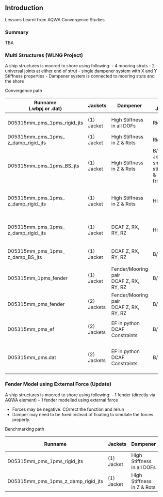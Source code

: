 ## Introduction

Lessons Learnt from AQWA Convergence Studies

### Summary

TBA

### Multi Structures (WLNG Project)

A ship structures is moored to shore using following:
    - 4 mooring struts
    - 2 universal joints at either end of strut
    - single dampener system with X and Y Stiffness properties
    - Dampener system is connected to mooring stuts and the shore

Convergence path

| Runname <br> (.wbpj or .dat)| Jackets | Dampener | B/S Joints | Struts | Description | Convergence Status | Notes |
| --- | --- | --- | --- | --- | --- | --- | --- |
| D05315mm_pms_1pms_rigid_jts | (1) Jacket | High Stiffness <br> in all DOFs | Rigid | 5 Te Mass | Rigid Joints & Rigid Dampener | :heavy_check_mark: | - |
| D05315mm_pms_1pms_<br>z_damp_rigid_jts | (1) Jacket | High Stiffness <br> in Z & Rots | Rigid | 5 Te Mass| Rigid Joints | :heavy_check_mark: | - |
| D05315mm_pms_1pms_BS_jts | (1) Jacket | High Stiffness <br> in Z & Rots | B/S Joints <br> small stiffness & friction | 5 Te Mass | representative | &cross; | - |
| D05315mm_pms_1pms_<br>z_damp_rigid_jts | (1) Jacket | High Stiffness <br> in Z & Rots | Hinged | 5 Te Mass| Hinged Joints | &cross; | SOLUTION DIVERGED ON STRUCTURE 4 in Z-Heave at time=0.20 step #2 |
| D05315mm_pms_1pms_<br>z_damp_rigid_jts | (1) Jacket | DCAF Z, RX, RY, RZ | Hinged | 5 Te Mass| Hinged Joints | Stability - &cross;. <br> Time Domain - Needs Fender/Mooring |   |
| D05315mm_pms_1pms_<br>z_damp_BS_jts | (1) Jacket | DCAF Z, RX, RY, RZ | B/S | 5 Te Mass| Representative | Stability - :heavy_check_mark:. <br> Time Domain-&cross; |  Time Domain - Needs Fender/Mooring |
| D05315mm_1pms_fender | (1) Jacket | Fender/Mooring pair <br> DCAF Z, RX, RY, RZ | B/S | 5 Te Mass| Representative | Stability - :heavy_check_mark:. <br> Time Domain - :heavy_check_mark: |  |
| D05315mm_pms_fender | (2) Jackets | Fender/Mooring pair <br> DCAF Z, RX, RY, RZ | B/S | 5 Te Mass| Representative | Stability - :heavy_check_mark:. <br> Time Domain - :heavy_check_mark: |  |
| D05315mm_pms_ef| (2) Jackets | EF in python <br> DCAF Constraints | B/S | 5 Te Mass| Representative | Stability - :heavy_check_mark:. <br> Time Domain - :heavy_check_mark: |  |
| D05315mm_pms.dat | (2) Jackets | EF in python <br> DCAF Constraints | B/S | 5 Te Mass| Representative | Stability - :heavy_check_mark:. <br> Time Domain - :heavy_check_mark: | Prep D05315mm_pms_ef to prep files <br> .HYD, .EQP File <br> perform EF analysis |

### Fender Model using External Force (Update)

A ship structures is moored to shore using following:
    - 1 fender (directly via AQWA element)
    - 1 fender modelled using external force

- Forces may be negative. COrrect the function and rerun
- Damper may need to be fixed instead of floating to simulate the forces properly.

Benchmarking path

| Runname | Jackets | Dampener | B/S Joints | Struts | Description | Convergence Status | Notes |
| --- | --- | --- | --- | --- | --- | --- | --- |
| D05315mm_pms_1pms_rigid_jts | (1) Jacket | High Stiffness <br> in all DOFs | Rigid | 5 Te Mass | Rigid Joints & Rigid Dampener | Converged | - |
| D05315mm_pms_1pms_z_damp_rigid_jts | (1) Jacket | High Stiffness <br> in Z & Rots | Rigid | 5 Te Mass| Rigid Joints | Converged | - |
